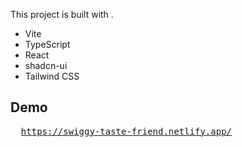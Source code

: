 
This project is built with .

- Vite
- TypeScript
- React
- shadcn-ui
- Tailwind CSS

## Demo
<pre>
  <a href = "https://swiggy-taste-friend.netlify.app/">https://swiggy-taste-friend.netlify.app/</a>
</pre>


